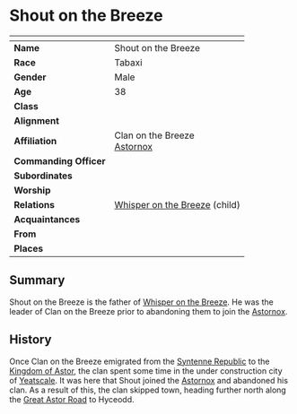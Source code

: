 # Shout on the Breeze

| []() | |
| --- | --- |
| **Name** | Shout on the Breeze |
| **Race** | Tabaxi |
| **Gender** | Male |
| **Age** | 38 |
| **Class** | |
| **Alignment** | |
| **Affiliation** | Clan on the Breeze<br />[Astornox](../organisations/astornox/astornox.md) |
| **Commanding Officer** | |
| **Subordinates** | |
| **Worship** | |
| **Relations** | [Whisper on the Breeze](whisper-on-the-breeze.md) (child) |
| **Acquaintances** | |
| **From** | |
| **Places** | |

## Summary

Shout on the Breeze is the father of [Whisper on the Breeze](whisper-on-the-breeze.md). He was the leader of Clan on the Breeze prior to abandoning them to join the [Astornox](../organisations/astornox/astornox.md).

## History

Once Clan on the Breeze emigrated from the [Syntenne Republic](../civilisations/syntenne-republic/syntenne-republic.md) to the [Kingdom of Astor](../civilisations/kingdom-of-astor/kingdom-of-astor.md), the clan spent some time in the under construction city of [Yeatscale](../places/cities/yeatscale.md). It was here that Shout joined the [Astornox](../organisations/astornox/astornox.md) and abandoned his clan. As a result of this, the clan skipped town, heading further north along the [Great Astor Road](../places/roads/great-astor-road.md) to Hyceodd.
